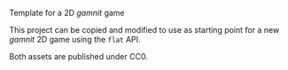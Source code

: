 Template for a 2D _gamnit_ game

This project can be copied and modified to use as starting point for a new _gamnit_ 2D game
using the `flat` API.

Both assets are published under CC0.
